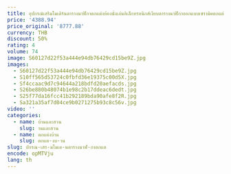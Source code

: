 ```yaml
---
title: อุปกรณ์เสริมโมเดิร์นตารางนาฬิกาตกแต่งห้องนั่งเล่นอิเล็กทรอนิกส์เงียบตารางนาฬิกาออกแบบเซรามิคตกแต่งบ้าน Reloj LLTC
price: '4388.94'
price_original: '8777.88'
currency: THB
discount: 50%
rating: 4
volume: 74
image: S60127d22f53a444e94db76429cd15be9Z.jpg
images:
  - S60127d22f53a444e94db76429cd15be9Z.jpg
  - S10ff565d53724c0fbfd36e19375c00d5X.jpg
  - Sf4ccaac9d7c94644a218bdfd20aefacds.jpg
  - S26be880b48074b1e98c2b17ddeac6dedt.jpg
  - S25f77da16fcc41b292189bda90afe8f2R.jpg
  - Sa321a35af7d04ce9b0271275b93c8c56v.jpg
video: ''
categories:
  - name: บ้านและสวน
    slug: านและสวน
  - name: ตกแต่งบ้าน
    slug: ตกแต-งบ-าน
slug: ปกรณ-เสร-มโมเด-นตารางนาฬ-กาตกแต
encode: opMTVju
lang: th
---
```

  